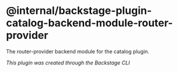 # @internal/backstage-plugin-catalog-backend-module-router-provider

The router-provider backend module for the catalog plugin.

_This plugin was created through the Backstage CLI_
